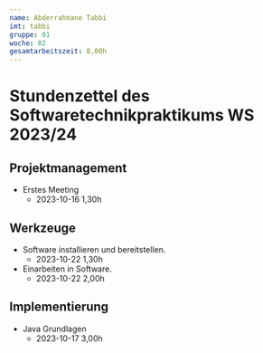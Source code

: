 ```yaml
---
name: Abderrahmane Tabbi
imt: tabbi
gruppe: 01
woche: 02
gesamtarbeitszeit: 8,00h
---
```


<!--
Jeder Eintrag stellt eine gesonderte Tätigkeit dar und ist als (Listen-)Stichpunkt unter der korrekten Kategorie einzuordnen.
Dieser ist mit dem Datum (im ISO Format) und der Dauer (in Stunden und Minuten) zu versehen (als sub-Listenstichpunkt).
Sollte sich die Arbeit an diesem Eintrag über mehrere Tage erstrecken, so können mehrere Unterpunkte genutzt werden.
Zum Beispiel:

## Dokumentation


Die Summe aller Stunden wird oben unter `gesamtarbeitszeit` im selben Format eingetragen (also z.B. 14,45h).

Die Datei wird wie folgt benannt: `stundenzettel_<woche (mit führender 0, falls einstellig>_<IMT Kürzel>.md`,
also zum Beispiel: `stundenzettel_01_maxm.md` oder `stundenzettel_10_maxm.md`.
-->

# Stundenzettel des Softwaretechnikpraktikums WS 2023/24

## Projektmanagement
- Erstes Meeting 
  - 2023-10-16 1,30h
## Werkzeuge
- Software installieren und bereitstellen.
  - 2023-10-22 1,30h
- Einarbeiten in Software.
  - 2023-10-22 2,00h

## Implementierung
- Java Grundlagen
  - 2023-10-17 3,00h